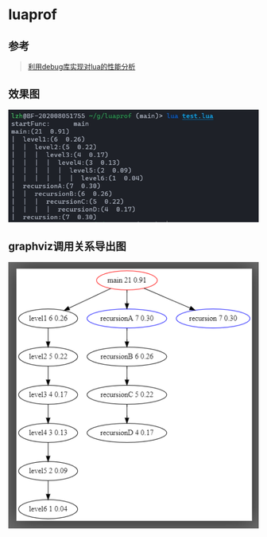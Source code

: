 # luaprof

## 参考
> [利用debug库实现对lua的性能分析](https://tboox.org/cn/2017/01/12/lua-profiler/)


## 效果图
![image](效果图.jpg)


## graphviz调用关系导出图
![image](graphviz调用关系导出图.png)